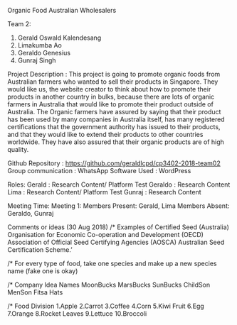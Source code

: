 Organic Food Australian Wholesalers 

Team 2:
1. Gerald Oswald Kalendesang
2. Limakumba Ao
3. Geraldo Genesius
4. Gunraj Singh

Project Description		:
This project is going to promote organic foods from Australian farmers who wanted to sell their products in Singapore. They would like us, the website creator to think about how to promote their products in another country in bulks, because there are lots of organic farmers in Australia that would like to promote their product outside of Australia. The Organic farmers have assured by saying that their product has been used by many companies in Australia itself, has many registered certifications that the government authority has issued to their products, and that they would like to extend their products to other countries worldwide. They have also assured that their organic products are of high quality.


Github Repository		: https://github.com/geraldlcpd/cp3402-2018-team02
Group communication	: WhatsApp
Software Used		: WordPress

Roles:
Gerald		: Research Content/ Platform Test
Geraldo	: Research Content
Lima		: Research Content/ Platform Test
Gunraj		: Research Content

Meeting Time:
Meeting 1:
Members Present: Gerald, Lima
Members Absent: Geraldo, Gunraj


Comments or ideas (30 Aug 2018)
/* Examples of Certified Seed (Australia)
Organisation for Economic Co-operation and Development (OECD)
Association of Official Seed Certifying Agencies (AOSCA)
Australian Seed Certification Scheme.’

/* For every type of food, take one species and make up a new species name (fake one is okay)

/*
Company Idea Names
MoonBucks
MarsBucks
SunBucks
ChildSon
MenSon
Fitsa Hats

/* Food Division
1.Apple
2.Carrot
3.Coffee
4.Corn
5.Kiwi Fruit
6.Egg
7.Orange
8.Rocket Leaves
9.Lettuce
10.Broccoli



